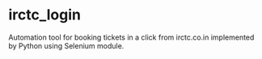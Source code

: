 # irctc_login
Automation tool for booking tickets in a click from irctc.co.in implemented by Python using Selenium module.
